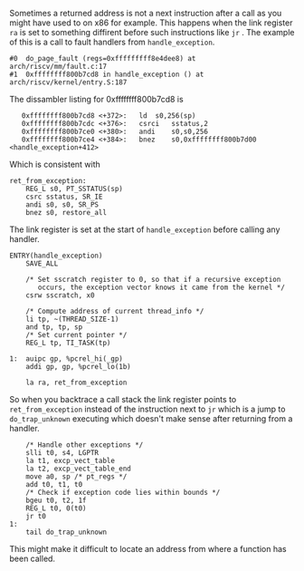 
Sometimes a returned address is not a next instruction after a call as you might have used to on x86 for example. This happens when the link register ```ra``` is set to something diffirent before such instructions like ```jr``` . The example of this is a call to fault handlers from ```handle_exception```.

```
#0  do_page_fault (regs=0xfffffffff8e4dee8) at arch/riscv/mm/fault.c:17
#1  0xffffffff800b7cd8 in handle_exception () at arch/riscv/kernel/entry.S:187
```

The dissambler listing for 0xffffffff800b7cd8 is

```
   0xffffffff800b7cd8 <+372>:	ld	s0,256(sp)
   0xffffffff800b7cdc <+376>:	csrci	sstatus,2
   0xffffffff800b7ce0 <+380>:	andi	s0,s0,256
   0xffffffff800b7ce4 <+384>:	bnez	s0,0xffffffff800b7d00 <handle_exception+412>
```

Which is consistent with

```
ret_from_exception:
	REG_L s0, PT_SSTATUS(sp)
	csrc sstatus, SR_IE
	andi s0, s0, SR_PS
	bnez s0, restore_all
```

The link register is set at the start of ```handle_exception``` before calling any handler.

```
ENTRY(handle_exception)
	SAVE_ALL

	/* Set sscratch register to 0, so that if a recursive exception
	   occurs, the exception vector knows it came from the kernel */
	csrw sscratch, x0

	/* Compute address of current thread_info */
	li tp, ~(THREAD_SIZE-1)
	and tp, tp, sp
	/* Set current pointer */
	REG_L tp, TI_TASK(tp)

1:	auipc gp, %pcrel_hi(_gp)
	addi gp, gp, %pcrel_lo(1b)

	la ra, ret_from_exception
```

So when you backtrace a call stack the link register points to ```ret_from_exception``` instead of the instruction next to ```jr``` which is a jump to ```do_trap_unknown``` executing which doesn't make sense after returning from a handler.

```
	/* Handle other exceptions */
	slli t0, s4, LGPTR
	la t1, excp_vect_table
	la t2, excp_vect_table_end
	move a0, sp /* pt_regs */
	add t0, t1, t0
	/* Check if exception code lies within bounds */
	bgeu t0, t2, 1f
	REG_L t0, 0(t0)
	jr t0
1:
	tail do_trap_unknown
```

This might make it difficult to locate an address from where a function has been called.

